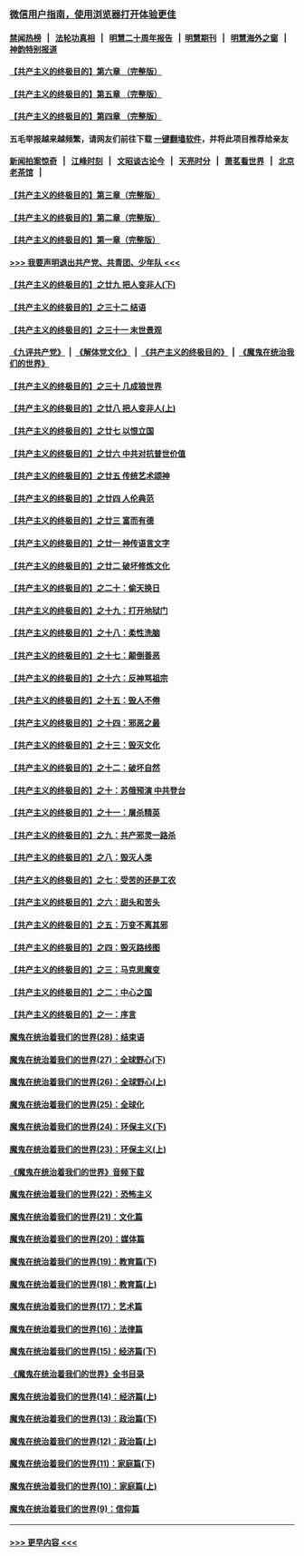 ### [微信用户指南，使用浏览器打开体验更佳](https://github.com/gfw-breaker/banned-news1/blob/master/indexes/wechat-guide.md?t=0)
#### [禁闻热榜](热点新闻.md?t=0)  &nbsp;&nbsp;|&nbsp;&nbsp; [法轮功真相](https://github.com/gfw-breaker/truth/blob/master/README.md?t=0) &nbsp;&nbsp;|&nbsp;&nbsp; [明慧二十周年报告](https://github.com/gfw-breaker/mh-reports/blob/master/README.md?t=0) &nbsp;&nbsp;|&nbsp;&nbsp;[明慧期刊](https://github.com/gfw-breaker/mh-qikan) &nbsp;&nbsp;|&nbsp;&nbsp; [明慧海外之窗](https://github.com/gfw-breaker/mh-news/blob/master/README.md?t=0) &nbsp;&nbsp;|&nbsp;&nbsp; [神韵特别报道](https://github.com/gfw-breaker/mh-news/blob/master/shenyun.md?t=0)
#### [【共产主义的终极目的】第六章 （完整版）](../pages/nsc422/n11428913.md?t=02030955) 
#### [【共产主义的终极目的】第五章 （完整版）](../pages/nsc422/n11428912.md?t=02030955) 
#### [【共产主义的终极目的】第四章 （完整版）](../pages/nsc422/n11428907.md?t=02030955) 
#### 五毛举报越来越频繁，请网友们前往下载 [一键翻墙软件](https://github.com/gfw-breaker/ssr-accounts)，并将此项目推荐给亲友
#### [新闻拍案惊奇](https://github.com/gfw-breaker/banned-news1/blob/master/pages/link4.md) &nbsp;&nbsp;|&nbsp;&nbsp; [江峰时刻](https://github.com/gfw-breaker/banned-news1/blob/master/pages/link4.md) &nbsp;&nbsp;|&nbsp;&nbsp; [文昭谈古论今](https://github.com/gfw-breaker/banned-news1/blob/master/pages/link4.md) &nbsp;&nbsp;|&nbsp;&nbsp; [天亮时分](https://github.com/gfw-breaker/banned-news1/blob/master/pages/link4.md) &nbsp;&nbsp;|&nbsp;&nbsp; [萧茗看世界](https://github.com/gfw-breaker/banned-news1/blob/master/pages/link4.md) &nbsp;&nbsp;|&nbsp;&nbsp; [北京老茶馆](https://github.com/gfw-breaker/banned-news1/blob/master/pages/link4.md) &nbsp;&nbsp;|&nbsp;&nbsp; 
#### [【共产主义的终极目的】第三章（完整版）](../pages/nsc422/n11428848.md?t=02030955) 
#### [【共产主义的终极目的】第二章（完整版）](../pages/nsc422/n11428831.md?t=02030955) 
#### [【共产主义的终极目的】第一章（完整版）](../pages/nsc422/n11417651.md?t=02030955) 
#### [>>> 我要声明退出共产党、共青团、少年队 <<<](https://github.com/begood0513/goodnews/blob/master/quit/letter.md) 
#### [【共产主义的终极目的】之廿九 把人变非人(下)](../pages/nsc422/n11344140.md?t=02030955) 
#### [【共产主义的终极目的】之三十二 结语](../pages/nsc422/n11360535.md?t=02030955) 
#### [【共产主义的终极目的】之三十一 末世景观](../pages/nsc422/n11351129.md?t=02030955) 
#### [《九评共产党》](https://github.com/begood0513/9ping.md/blob/master/README.md) &nbsp;|&nbsp; [《解体党文化》](../../../../jtdwh.md/blob/master/README.md)  &nbsp;|&nbsp; [《共产主义的终极目的》](../../../../gczydzjmd.md/blob/master/README.md) &nbsp;|&nbsp; [《魔鬼在统治我们的世界》](../../../../mgztzwmdsj.md/blob/master/README.md) 
#### [【共产主义的终极目的】之三十 几成狼世界](../pages/nsc422/n11348280.md?t=02030955) 
#### [【共产主义的终极目的】之廿八 把人变非人(上)](../pages/nsc422/n11340492.md?t=02030955) 
#### [【共产主义的终极目的】之廿七 以恨立国](../pages/nsc422/n11336944.md?t=02030955) 
#### [【共产主义的终极目的】之廿六 中共对抗普世价值](../pages/nsc422/n11324785.md?t=02030955) 
#### [【共产主义的终极目的】之廿五 传统艺术颂神](../pages/nsc422/n11296396.md?t=02030955) 
#### [【共产主义的终极目的】之廿四 人伦典范](../pages/nsc422/n11296397.md?t=02030955) 
#### [【共产主义的终极目的】之廿三 富而有德](../pages/nsc422/n11283598.md?t=02030955) 
#### [【共产主义的终极目的】之廿一 神传语言文字](../pages/nsc422/n11263265.md?t=02030955) 
#### [【共产主义的终极目的】之廿二 破坏修炼文化](../pages/nsc422/n11245728.md?t=02030955) 
#### [【共产主义的终极目的】之二十：偷天换日](../pages/nsc422/n11238846.md?t=02030955) 
#### [【共产主义的终极目的】之十九：打开地狱门](../pages/nsc422/n11206376.md?t=02030955) 
#### [【共产主义的终极目的】之十八：柔性洗脑](../pages/nsc422/n11199994.md?t=02030955) 
#### [【共产主义的终极目的】之十七：颠倒善恶](../pages/nsc422/n11179782.md?t=02030955) 
#### [【共产主义的终极目的】之十六：反神骂祖宗](../pages/nsc422/n11166798.md?t=02030955) 
#### [【共产主义的终极目的】之十五：毁人不倦](../pages/nsc422/n11166792.md?t=02030955) 
#### [【共产主义的终极目的】之十四：邪恶之最](../pages/nsc422/n11150249.md?t=02030955) 
#### [【共产主义的终极目的】之十三：毁灭文化](../pages/nsc422/n11135227.md?t=02030955) 
#### [【共产主义的终极目的】之十二：破坏自然](../pages/nsc422/n11135214.md?t=02030955) 
#### [【共产主义的终极目的】之十：苏俄预演 中共登台](../pages/nsc422/n11118424.md?t=02030955) 
#### [【共产主义的终极目的】之十一：屠杀精英](../pages/nsc422/n11118442.md?t=02030955) 
#### [【共产主义的终极目的】之九：共产邪灵一路杀](../pages/nsc422/n11114139.md?t=02030955) 
#### [【共产主义的终极目的】之八：毁灭人类](../pages/nsc422/n11108503.md?t=02030955) 
#### [【共产主义的终极目的】之七：受苦的还是工农](../pages/nsc422/n11101809.md?t=02030955) 
#### [【共产主义的终极目的】之六：甜头和苦头](../pages/nsc422/n11096971.md?t=02030955) 
#### [【共产主义的终极目的】之五：万变不离其邪](../pages/nsc422/n11091285.md?t=02030955) 
#### [【共产主义的终极目的】之四：毁灭路线图](../pages/nsc422/n11086284.md?t=02030955) 
#### [【共产主义的终极目的】之三：马克思魔变](../pages/nsc422/n11061941.md?t=02030955) 
#### [【共产主义的终极目的】之二：中心之国](../pages/nsc422/n11047728.md?t=02030955) 
#### [【共产主义的终极目的】之一：序言](../pages/nsc422/n11086077.md?t=02030955) 
#### [魔鬼在统治着我们的世界(28)：结束语](../pages/nsc422/n10936246.md?t=02030955) 
#### [魔鬼在统治着我们的世界(27)：全球野心(下)](../pages/nsc422/n10928319.md?t=02030955) 
#### [魔鬼在统治着我们的世界(26)：全球野心(上)](../pages/nsc422/n10900318.md?t=02030955) 
#### [魔鬼在统治着我们的世界(25)：全球化](../pages/nsc422/n10788205.md?t=02030955) 
#### [魔鬼在统治着我们的世界(24)：环保主义(下)](../pages/nsc422/n10695307.md?t=02030955) 
#### [魔鬼在统治着我们的世界(23)：环保主义(上)](../pages/nsc422/n10688613.md?t=02030955) 
#### [《魔鬼在统治着我们的世界》音频下载](../pages/nsc422/n10635553.md?t=02030955) 
#### [魔鬼在统治着我们的世界(22)：恐怖主义](../pages/nsc422/n10614727.md?t=02030955) 
#### [魔鬼在统治着我们的世界(21)：文化篇](../pages/nsc422/n10597706.md?t=02030955) 
#### [魔鬼在统治着我们的世界(20)：媒体篇](../pages/nsc422/n10586579.md?t=02030955) 
#### [魔鬼在统治着我们的世界(19)：教育篇(下)](../pages/nsc422/n10564808.md?t=02030955) 
#### [魔鬼在统治着我们的世界(18)：教育篇(上)](../pages/nsc422/n10526970.md?t=02030955) 
#### [魔鬼在统治着我们的世界(17)：艺术篇](../pages/nsc422/n10499093.md?t=02030955) 
#### [魔鬼在统治着我们的世界(16)：法律篇](../pages/nsc422/n10485969.md?t=02030955) 
#### [魔鬼在统治着我们的世界(15)：经济篇(下)](../pages/nsc422/n10469975.md?t=02030955) 
#### [《魔鬼在统治着我们的世界》全书目录](../pages/nsc422/n10464261.md?t=02030955) 
#### [魔鬼在统治着我们的世界(14)：经济篇(上)](../pages/nsc422/n10457370.md?t=02030955) 
#### [魔鬼在统治着我们的世界(13)：政治篇(下)](../pages/nsc422/n10448270.md?t=02030955) 
#### [魔鬼在统治着我们的世界(12)：政治篇(上)](../pages/nsc422/n10444576.md?t=02030955) 
#### [魔鬼在统治着我们的世界(11)：家庭篇(下)](../pages/nsc422/n10440961.md?t=02030955) 
#### [魔鬼在统治着我们的世界(10)：家庭篇(上)](../pages/nsc422/n10435448.md?t=02030955) 
#### [魔鬼在统治着我们的世界(9)：信仰篇](../pages/nsc422/n10432159.md?t=02030955) 

----
#### [ >>> 更早内容 <<< ](../indexes/nsc422-earlier.md)
